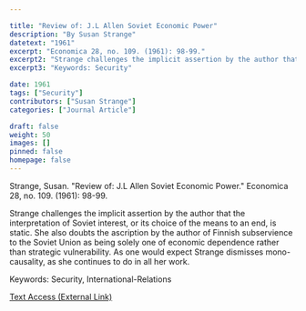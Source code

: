 ```yaml
---

title: "Review of: J.L Allen Soviet Economic Power"
description: "By Susan Strange"
datetext: "1961"
excerpt: "Economica 28, no. 109. (1961): 98-99."
excerpt2: "Strange challenges the implicit assertion by the author that the interpretation of Soviet interest, or its choice of the means to an end, is static. She also doubts the ascription by the author of Finnish subservience to the Soviet Union as being solely one of economic dependence rather than strategic vulnerability. As one would expect Strange dismisses mono-causality, as she continues to do in all her work."
excerpt3: "Keywords: Security"

date: 1961
tags: ["Security"]
contributors: ["Susan Strange"]
categories: ["Journal Article"]

draft: false
weight: 50
images: []
pinned: false
homepage: false
---
```


Strange, Susan. "Review of: J.L Allen Soviet Economic Power." Economica 28, no. 109. (1961): 98-99.

Strange challenges the implicit assertion by the author that the interpretation of Soviet interest, or its choice of the means to an end, is static. She also doubts the ascription by the author of Finnish subservience to the Soviet Union as being solely one of economic dependence rather than strategic vulnerability. As one would expect Strange dismisses mono-causality, as she continues to do in all her work.

Keywords: Security, International-Relations

[Text Access (External Link)](link)
